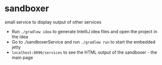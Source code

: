 # sandboxer

small service to display output of other services

* Run `./gradlew idea` to generate IntelliJ idea files and open the project in the idea
* Go to ./sandboxerService and run `./gradlew run` to start the embedded jetty
* `localhost:8090/services` to see the HTML output of the sandboxer - the main page
